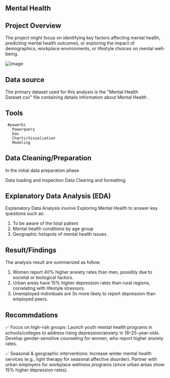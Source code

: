    ## Mental Health 

  ## Project Overview

  The project might focus on identifying key factors affecting mental health, predicting mental health outcomes, or exploring the impact of demographics, workplace environments, or lifestyle choices on mental well-being.

  ![image](https://github.com/user-attachments/assets/6b6c5eb9-58a4-4fdf-bf65-c9bc52d9d363)

  ## Data source 
  The primary dataset used for this analysis is the "Mental Health Dataset.csv" file containing details information about Mental Health .

  ## Tools
     #powerbi
       Powerquery
       Dax
       Charts/Visualiation
       Modeling

  ## Data Cleaning/Preparation
In the initial data preparation phase

 Data loading and inspection
 Data Clearing and formatting

 ## Explanatory Data Analysis (EDA)
Explanatory Data Analysis involve Exploring  Mental Health  to answer key questions such as:
1. To be aware of the total patient
2. Mental health conditions by age group
3. Geographic hotspots of mental health issues
. 
## Result/Findings

The analysis result are summarized as follow:

1. Women report 40% higher anxiety rates than men, possibly due to societal or biological factors.
2. Urban areas have 15% higher depression rates than rural regions, correlating with lifestyle stressors.
3. Unemployed individuals are 3x more likely to report depression than employed peers.


## Recommdations 

✅ Focus on high-risk groups:
Launch youth mental health programs in schools/colleges to address rising depression/anxiety in 18–25-year-olds.
Develop gender-sensitive counseling for women, who report higher anxiety rates.

✅ Seasonal & geographic interventions:
Increase winter mental health services (e.g., light therapy for seasonal affective disorder).
Partner with urban employers for workplace wellness programs (since urban areas show 15% higher depression rates).
